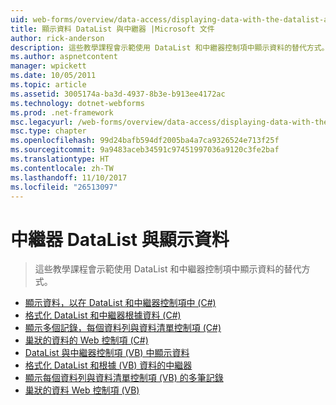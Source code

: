 ```yaml
---
uid: web-forms/overview/data-access/displaying-data-with-the-datalist-and-repeater/index
title: 顯示資料 DataList 與中繼器 |Microsoft 文件
author: rick-anderson
description: 這些教學課程會示範使用 DataList 和中繼器控制項中顯示資料的替代方式。
ms.author: aspnetcontent
manager: wpickett
ms.date: 10/05/2011
ms.topic: article
ms.assetid: 3005174a-ba3d-4937-8b3e-b913ee4172ac
ms.technology: dotnet-webforms
ms.prod: .net-framework
msc.legacyurl: /web-forms/overview/data-access/displaying-data-with-the-datalist-and-repeater
msc.type: chapter
ms.openlocfilehash: 99d24bafb594df2005ba4a7ca9326524e713f25f
ms.sourcegitcommit: 9a9483aceb34591c97451997036a9120c3fe2baf
ms.translationtype: HT
ms.contentlocale: zh-TW
ms.lasthandoff: 11/10/2017
ms.locfileid: "26513097"
---
```

<a name="displaying-data-with-the-datalist-and-repeater"></a>中繼器 DataList 與顯示資料
====================
> 這些教學課程會示範使用 DataList 和中繼器控制項中顯示資料的替代方式。


- [顯示資料，以在 DataList 和中繼器控制項中 (C#)](displaying-data-with-the-datalist-and-repeater-controls-cs.md)
- [格式化 DataList 和中繼器根據資料 (C#)](formatting-the-datalist-and-repeater-based-upon-data-cs.md)
- [顯示多個記錄，每個資料列與資料清單控制項 (C#)](showing-multiple-records-per-row-with-the-datalist-control-cs.md)
- [巢狀的資料的 Web 控制項 (C#)](nested-data-web-controls-cs.md)
- [DataList 與中繼器控制項 (VB) 中顯示資料](displaying-data-with-the-datalist-and-repeater-controls-vb.md)
- [格式化 DataList 和根據 (VB) 資料的中繼器](formatting-the-datalist-and-repeater-based-upon-data-vb.md)
- [顯示每個資料列與資料清單控制項 (VB) 的多筆記錄](showing-multiple-records-per-row-with-the-datalist-control-vb.md)
- [巢狀的資料 Web 控制項 (VB)](nested-data-web-controls-vb.md)
